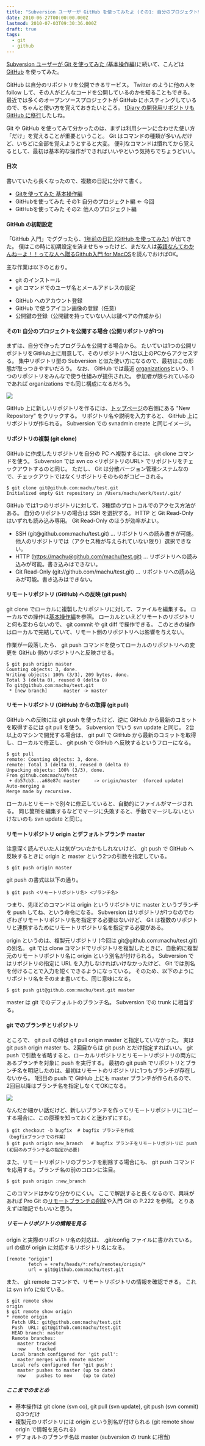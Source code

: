 ```yaml
---
title: "Subversion ユーザーが GitHub を使ってみたよ (その1: 自分のプロジェクト編)"
date: 2010-06-27T00:00:00.000Z
lastmod: 2010-07-03T09:30:36.000Z
draft: true
tags:
  - git
  - github
---
```


[Subversion ユーザーが Git を使ってみた (基本操作編)](/posts/20100506/p01)に続いて、こんどは [GitHub](http://github.com/) を使ってみた。

GitHub は自分のリポジトリを公開できるサービス。 Twitter のように他の人を follow して、その人がどんなコードを公開しているのかを知ることもできる。 最近では多くのオープンソースプロジェクトが GitHub にホスティングしているので、ちゃんと使い方を覚えておきたいところ。 [tDiary の開発用リポジトリも GitHub に移行](http://sho.tdiary.net/20100601.html#p01)したしね。

Git や GitHub を使ってみて分かったのは、まずは利用シーンに合わせた使い方「だけ」を覚えることが重要ということ。 Git はコマンドの種類が多いんだけど、いちどに全部を覚えようとすると大変。 便利なコマンドは慣れてから覚えるとして、最初は基本的な操作ができればいいやという気持ちでちょうどいい。

#### 目次

書いていたら長くなったので、複数の日記に分けて書く。

- [Gitを使ってみた 基本操作編](/posts/20100506/p01)
- GitHubを使ってみた その1: 自分のプロジェクト編 ← 今回
- GitHubを使ってみた その2: 他人のプロジェクト編

#### GitHub の初期設定

「GitHub 入門」でググったら、[1年前の日記 (GitHub を使ってみた)](/posts/20090412/p01) が出てきた。 僕はこの時に初期設定を済ませちゃったけど、まだな人は[英語なんてわかんねーよ！！ってな人へ贈るGithub入門 for MacOS](http://d.hatena.ne.jp/Seasons/20081220/1229750384)を読んでおけばOK。

主な作業は以下のとおり。

- git のインストール
- git コマンドでのユーザ名とメールアドレスの設定

* GitHub へのアカウント登録
* GitHub で使うアイコン画像の登録（任意）
* 公開鍵の登録（公開鍵を持っていない人は鍵ペアの作成から）

#### その1: 自分のプロジェクトを公開する場合 (公開リポジトリが1つ)

まずは、自分で作ったプログラムを公開する場合から。 たいていは1つの公開リポジトリをGitHub上に用意して、そのリポジトリへ1台以上のPCからアクセスする。 集中リポジトリ型の Subversion と似た使い方になるので、最初はこの形態が取っつきやすいだろう。 なお、 GitHub では最近 [organizations](http://github.com/blog/674-introducing-organizations)という、1つのリポジトリをみんなで使う仕組みが提供された。 参加者が限られているのであれば organizations でも同じ構成になるだろう。

![](http://docs.google.com/drawings/pub?id=1kzjIF8-njDNWrNLMWslFlNXe9icH3gXCTtJPA5eAVVA&w=682&h=468)

GitHub 上に新しいリポジトリを作るには、[トップページ](https://github.com/)の右側にある "New Repository" をクリックする。 リポジトリ名や説明を入力すると、 GitHub 上にリポジトリが作られる。 Subversion での svnadmin create と同じイメージ。

#### リポジトリの複製 (git clone)

GitHub に作成したリポジトリを自分の PC へ複製するには、 git clone コマンドを使う。 Subversion では svn co <リポジトリのURL> でリポジトリをチェックアウトするのと同じ。 ただし、 Git は分散バージョン管理システムなので、チェックアウトではなくリポジトリそのものがコピーされる。

```
$ git clone git@github.com:machu/test.git
Initialized empty Git repository in /Users/machu/work/test/.git/
```

GitHub では1つのリポジトリに対して、3種類のプロトコルでのアクセス方法がある。 自分のリポジトリの場合は SSH を選択する。 HTTP と Git Read-Only はいずれも読み込み専用。 Git Read-Only のほうが効率がよい。

- SSH (git\@github.com:machu/test.git) … リポジトリへの読み書きが可能。他人のリポジトリでは（アクセス権が与えられていない限り）選択できない。
- HTTP (<https://machu@github.com/machu/test.git)> … リポジトリへの読み込みが可能。書き込みはできない。
- Git Read-Only (git://github.com/machu/test.git) … リポジトリへの読み込みが可能。書き込みはできない。

#### リモートリポジトリ (GitHub) への反映 (git push)

git clone でローカルに複製したリポジトリに対して、ファイルを編集する。 ローカルでの操作は[基本操作編](/posts/20100506/p01)を参照。 ローカルといえどリモートのリポジトリと何も変わらないので、 git commit や git diff で操作できる。 このときの操作はローカルで完結していて、リモート側のリポジトリへは影響を与えない。

作業が一段落したら、 git push コマンドを使ってローカルのリポジトリへの変更を GitHub 側のリポジトリへと反映させる。

```
$ git push origin master
Counting objects: 3, done.
Writing objects: 100% (3/3), 209 bytes, done.
Total 3 (delta 0), reused 0 (delta 0)
To git@github.com:machu/test.git
 * [new branch]      master -> master
```

#### リモートリポジトリ (GitHub) からの取得 (git pull)

GitHub への反映には git push を使ったけど、逆に GitHub から最新のコミットを取得するには git pull を使う。 Subversion でいう svn update と同じ。 2台以上のマシンで開発する場合は、 git pull で GitHub から最新のコミットを取得し、ローカルで修正し、 git push で GitHub へ反映するというフローになる。

```
$ git pull
remote: Counting objects: 3, done.
remote: Total 3 (delta 0), reused 0 (delta 0)
Unpacking objects: 100% (3/3), done.
From github.com:machu/test
 + db57cb3...a68e87c master     -> origin/master  (forced update)
Auto-merging a
Merge made by recursive.
```

ローカルとリモートで別々に修正していると、自動的にファイルがマージされる。 同じ箇所を編集するなどでマージに失敗すると、手動でマージしないといけないのも svn update と同じ。

#### リモートリポジトリ origin とデフォルトブランチ master

注意深く読んでいた人は気がついたかもしれないけど、 git push で GitHub へ反映するときに origin と master という2つの引数を指定している。

```
$ git push origin master
```

git push の書式は以下の通り。

```
$ git push <リモートリポジトリ名> <ブランチ名>
```

つまり、先ほどのコマンドは origin というリポジトリに master というブランチを push してね、という命令になる。 Subversion はリポジトリが1つなのでわざわざリモートリポジトリ名を指定する必要はないけど、 Git は複数のリポジトリと連携するためにリモートリポジトリ名を指定する必要がある。

origin というのは、複製元リポジトリ (今回は git\@github.com:machu/test.git) の別名。 git では clone コマンドでリポジトリを複製したときに、自動的に複製元のリモートリポジトリ名に origin という別名が付けられる。 Subversion ではリポジトリの指定に URL を入力しなければいけなかったけど、 Git では別名を付けることで入力を短くできるようになっている。 そのため、以下のようにリポジトリ名をそのまま書いても、同じ意味になる。

```
$ git push git@github.com:machu/test.git master
```

master は git でのデフォルトのブランチ名。 Subversion での trunk に相当する。

#### git でのブランチとリポジトリ

ところで、 git pull の時は git pull origin master と指定していなかった。 実は git push origin master も、2回目からは git push とだけ指定すればいい。 git push で引数を省略すると、ローカルリポジトリとリモートリポジトリの両方にあるブランチを対象に push を実行する。 最初の git push でリポジトリとブランチ名を明記したのは、最初はリモートのリポジトリに1つもブランチが存在しないから。 1回目の push で GitHub 上にも master ブランチが作られるので、 2回目以降はブランチ名を指定しなくてOKになる。

![](http://docs.google.com/drawings/pub?id=1R8kAmY2FicqXKXG1hEIvP4zXEKwXNFRWSEqhpVBIcpE&w=445&h=368)

なんだか細かい話だけど、新しいブランチを作ってリモートリポジトリにコピーする場合に、この原理を知っておくと迷わずにすむ。

```
$ git checkout -b bugfix  # bugfix ブランチを作成
（bugfixブランチでの作業）
$ git push origin new_branch   # bugfix ブランチをリモートリポジトリに push (初回のみブランチ名の指定が必要)
```

また、リモートリポジトリのブランチを削除する場合にも、 git push コマンドを応用する。ブランチ名の前のコロンに注目。

```
$ git push origin :new_branch
```

このコマンドはかなり分かりにくい。 ここで解説すると長くなるので、興味があれば Pro Git の[リモートブランチの削除](http://progit.org/book/ja/ch3-5.html)や入門 Git の P.222 を参照。 とりあえずは暗記でもいいと思う。

##### リモートリポジトリの情報を見る

origin と実際のリポジトリ名の対応は、 .git/config ファイルに書かれている。 url の値が origin に対応するリポジトリ名になる。

```
[remote "origin"]
        fetch = +refs/heads/*:refs/remotes/origin/*
        url = git@github.com:machu/test.git
```

また、 git remote コマンドで、リモートリポジトリの情報を確認できる。 これは svn info に似ている。

```
$ git remote show
origin
$ git remote show origin
* remote origin
  Fetch URL: git@github.com:machu/test.git
  Push  URL: git@github.com:machu/test.git
  HEAD branch: master
  Remote branches:
    master tracked
    new    tracked
  Local branch configured for 'git pull':
    master merges with remote master
  Local refs configured for 'git push':
    master pushes to master (up to date)
    new    pushes to new    (up to date)
```

##### ここまでのまとめ

- 基本操作は git clone (svn co), git pull (svn update), git push (svn commit) の3つだけ
- 複製元のリポジトリには origin という別名が付けられる (git remote show origin で情報を見られる)
- デフォルトのブランチ名は master (subversion の trunk に相当)
